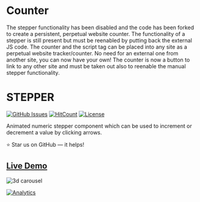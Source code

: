 # Counter

The stepper functionality has been disabled and the code has been forked to create a persistent, perpetual website counter. The functionality of a stepper is still present but must be reenabled by putting back the external JS code. The counter and the script tag can be placed into any site as a perpetual website tracker/counter. No need for an external one from another site, you can now have your own! The counter is now a button to link to any other site and must be taken out also to reenable the manual stepper functionality.

# STEPPER

[![GitHub Issues](https://img.shields.io/badge/contributions-welcome-brightgreen.svg?style=flat)](https://github.com/alikinvv/stepper/issues)  [![HitCount](http://hits.dwyl.com/alikinvv/stepper.svg)]([http://hits.dwyl.com/alikinvv/steppe](https://akdavis83.github.io/Counter/)r)  [![License](https://img.shields.io/badge/license-MIT-blue.svg)](https://opensource.org/licenses/MIT)

Animated numeric stepper component which can be used to increment or decrement a value by clicking arrows.

:star: Star us on GitHub — it helps!

## [Live Demo](https://alikinvv.github.io/stepper/build)

![3d carousel](/src/img/gif.gif?raw=true)

[![Analytics](https://ga-beacon.appspot.com/UA-31485994-5/stepper-repo)](https://github.com/alikinvv/stepper)
